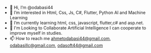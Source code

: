 - 👋 Hi, I’m @odabasi44
- 👀 I’m interested in Html, Css, Js, C#, Flutter, Python AI and Machine Learning
- 🌱 I’m currently learning html, css, javascript, flutter,c# and asp.net.
- 💞️ I'm Looking to Collaborate Artificial Intelligence I can cooperate to improve myself in studies.
- 📫 How to reach me ahmetodabasi44@gmail.com, odabasillc@gmail.com, odasoft44@gmail.com

<!---
odabasi44/odabasi44 is a ✨ special ✨ repository because its `README.md` (this file) appears on your GitHub profile.
You can click the Preview link to take a look at your changes.
--->
